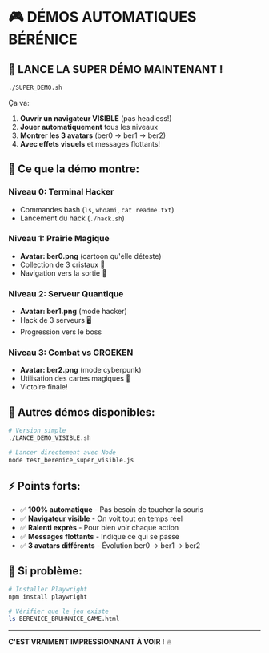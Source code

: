 # 🎮 DÉMOS AUTOMATIQUES BÉRÉNICE

## 🚀 LANCE LA SUPER DÉMO MAINTENANT !

```bash
./SUPER_DEMO.sh
```

Ça va:
1. **Ouvrir un navigateur VISIBLE** (pas headless!)
2. **Jouer automatiquement** tous les niveaux
3. **Montrer les 3 avatars** (ber0 → ber1 → ber2)
4. **Avec effets visuels** et messages flottants!

## 📍 Ce que la démo montre:

### Niveau 0: Terminal Hacker
- Commandes bash (`ls`, `whoami`, `cat readme.txt`)
- Lancement du hack (`./hack.sh`)

### Niveau 1: Prairie Magique
- **Avatar: ber0.png** (cartoon qu'elle déteste)
- Collection de 3 cristaux 💎
- Navigation vers la sortie 🚪

### Niveau 2: Serveur Quantique
- **Avatar: ber1.png** (mode hacker)
- Hack de 3 serveurs 🖥️
- Progression vers le boss

### Niveau 3: Combat vs GROEKEN
- **Avatar: ber2.png** (mode cyberpunk)
- Utilisation des cartes magiques 🎴
- Victoire finale!

## 🎯 Autres démos disponibles:

```bash
# Version simple
./LANCE_DEMO_VISIBLE.sh

# Lancer directement avec Node
node test_berenice_super_visible.js
```

## ⚡ Points forts:

- ✅ **100% automatique** - Pas besoin de toucher la souris
- ✅ **Navigateur visible** - On voit tout en temps réel
- ✅ **Ralenti exprès** - Pour bien voir chaque action
- ✅ **Messages flottants** - Indique ce qui se passe
- ✅ **3 avatars différents** - Évolution ber0 → ber1 → ber2

## 🐛 Si problème:

```bash
# Installer Playwright
npm install playwright

# Vérifier que le jeu existe
ls BERENICE_BRUHNNICE_GAME.html
```

---

**C'EST VRAIMENT IMPRESSIONNANT À VOIR !** 🔥
